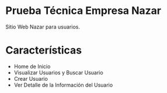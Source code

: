 # Prueba Técnica Empresa Nazar

Sitio Web Nazar para usuarios.

# Características

* Home de Inicio
* Visualizar Usuarios y Buscar Usuario
* Crear Usuario
* Ver Detalle de la Información del Usuario



 
